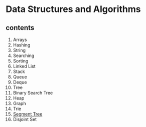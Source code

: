 # Data Structures and Algorithms

## contents
  1. Arrays
  2. Hashing
  3. String
  4. Searching
  5. Sorting
  6. Linked List
  7. Stack
  8. Queue
  9. Deque
  10. Tree
  11. Binary Search Tree
  12. Heap
  13. Graph
  14. Trie
  15. [Segment Tree](https://github.com/Jigyansu-Nanda/Data-Structures-and-Algorithms/tree/master/15.%20Segment%20Tree)
  16. Disjoint Set
